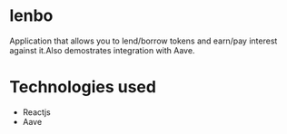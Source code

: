 # lenbo
Application that allows you to lend/borrow tokens and earn/pay interest against it.Also demostrates integration with Aave. 


# Technologies used
- Reactjs
- Aave
